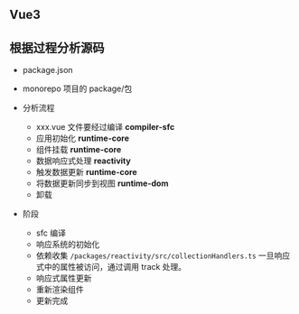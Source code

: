 ## Vue3

## 根据过程分析源码

- package.json
- monorepo 项目的 package/包
- 分析流程

  - xxx.vue 文件要经过编译 **compiler-sfc**
  - 应用初始化 **runtime-core**
  - 组件挂载 **runtime-core**
  - 数据响应式处理 **reactivity**
  - 触发数据更新 **runtime-core**
  - 将数据更新同步到视图 **runtime-dom**
  - 卸载

- 阶段
  - sfc 编译
  - 响应系统的初始化
  - 依赖收集
    `/packages/reactivity/src/collectionHandlers.ts`
    一旦响应式中的属性被访问，通过调用 track 处理。
    <!-- 1. proxy 代理，在 get 方法中，决定追踪策略，然后通过自定义的 track 进行属性追踪，在依赖 map 中追加对应的追踪逻辑 -->
  - 响应式属性更新
  - 重新渲染组件
  - 更新完成
  <!-- ```js
  <script src="../dist/vue.global.js"></script>

<div id="app">{{ count }}</div>

<script>
  const { createApp, ref } = Vue
  Vue.createApp({
    setup() {
      const count = ref(0)
      return {
        count
      }
    }
  }).mount('#app')
</script>

````

## createApp

- 1. 首先从入口 `createApp` 开始分析

```js
export const createApp = ((...args) => {
  const app = ensureRenderer().createApp(...args)

  if (__DEV__) {
    injectNativeTagCheck(app)
    injectCompilerOptionsCheck(app)
  }

  const { mount } = app
  app.mount = (containerOrSelector: Element | ShadowRoot | string): any => {
    const container = normalizeContainer(containerOrSelector)
    if (!container) return
    // _component => createApp 传入的根组件
    const component = app._component
    if (!isFunction(component) && !component.render && !component.template) {
      // __UNSAFE__
      // Reason: potential execution of JS expressions in in-DOM template.  原因:在in- dom模板中可能执行JS表达式。
      // The user must make sure the in-DOM template is trusted. If it's //用户必须确保in-DOM模板是可信的。如果它是
      // rendered by the server, the template should not contain any user data. //由服务器呈现，模板不应该包含任何用户数据。
      component.template = container.innerHTML
      // 2.x compat check
      if (__COMPAT__ && __DEV__) {
        for (let i = 0; i < container.attributes.length; i++) {
          const attr = container.attributes[i]
          if (attr.name !== 'v-cloak' && /^(v-|:|@)/.test(attr.name)) {
            compatUtils.warnDeprecation(
              DeprecationTypes.GLOBAL_MOUNT_CONTAINER,
              null
            )
            break
          }
        }
      }
    }

    // clear content before mounting 挂载前清空内容
    container.innerHTML = ''
    const proxy = mount(container, false, container instanceof SVGElement)
    if (container instanceof Element) {
      container.removeAttribute('v-cloak')
      container.setAttribute('data-v-app', '')
    }
    return proxy
  }

  return app
}) as CreateAppFunction<Element>

````

**_第一步_**

- 首先是调用了 <font color="#fFF0000"> ensureRenderer </font> 方法， 判断了 `renderer` 是否存在 如果不存在的话调用 <font color="#fFF0000"> createRenderer </font> 创建一个 `renderer`

```ts
function ensureRenderer() {
  return (
    renderer ||
    (renderer = createRenderer<Node, Element | ShadowRoot>(rendererOptions))
  )
}
```

- 在 <font color="#fFF0000"> createRenderer </font> 中，调用了 <font color="#fFF0000"> baseCreateRenderer </font> ，有 2359 - 325 行（完了再看），

```js
export function createRenderer<
  HostNode = RendererNode,
  HostElement = RendererElement
>(options: RendererOptions<HostNode, HostElement>) {
  return baseCreateRenderer < HostNode, HostElement > options
}
```

**_第二步_**

调用 `ensureRenderer` 方法中的 `createApp` 方法 拿到实例对象赋值给 app

**_第三步_**

判断当前环境是否是 `dev`

injectNativeTagCheck => 在 app 上的 config 属性中，新增一个 `isNativeTag` 属性，并通过 `writable: false` 设置为不能修改该属性的值

injectCompilerOptionsCheck => 在 app 上的 config 属性中，新增一个 `isCustomElement` 属性，并在进行`set`时候，给出错误提示信息（应该是缺少编辑依赖）

```js
function injectNativeTagCheck(app: App) {
  // Inject `isNativeTag`
  // this is used for component name validation (dev only)
  Object.defineProperty(app.config, 'isNativeTag', {
    value: (tag: string) => isHTMLTag(tag) || isSVGTag(tag),
    writable: false
  })
}

// dev only
function injectCompilerOptionsCheck(app: App) {
  if (isRuntimeOnly()) {
    const isCustomElement = app.config.isCustomElement
    Object.defineProperty(app.config, 'isCustomElement', {
      get() {
        return isCustomElement
      },
      set() {
        warn(
          `The \`isCustomElement\` config option is deprecated. Use ` +
            `\`compilerOptions.isCustomElement\` instead.`
        )
      }
    })

    const compilerOptions = app.config.compilerOptions
    const msg =
      `The \`compilerOptions\` config option is only respected when using ` +
      `a build of Vue.js that includes the runtime compiler (aka "full build"). ` +
      `Since you are using the runtime-only build, \`compilerOptions\` ` +
      `must be passed to \`@vue/compiler-dom\` in the build setup instead.\n` +
      `- For vue-loader: pass it via vue-loader's \`compilerOptions\` loader option.\n` +
      `- For vue-cli: see https://cli.vuejs.org/guide/webpack.html#modifying-options-of-a-loader\n` +
      `- For vite: pass it via @vitejs/plugin-vue options. See https://github.com/vitejs/vite/tree/main/packages/plugin-vue#example-for-passing-options-to-vuecompiler-dom`

    Object.defineProperty(app.config, 'compilerOptions', {
      get() {
        warn(msg)
        return compilerOptions
      },
      set() {
        warn(msg)
      }
    })
  }
}
```

**_第四步_**

解构 mount 方法，并进行了重写

> 在挂载前清空 container 元素的内容
> 将元素上的 `v-cloak` 替换为 `data-v-app`

**_第五步_**
返回 app 实例

## ref

**_第一步_**
发现是调用了 <font color="#fFF0000"> createRef </font> 方法，传递默认值和 false

```js
export function ref(value?: unknown) {
  return createRef(value, false)
}

export function shallowRef(value?: unknown) {
  return createRef(value, true)
}
```

在 <font color="#fFF0000"> createRef </font> 中，接受两个参数: 需要转换的默认值 及 是否是浅响应式（因为 shallowRef 同样调用了 createRef 方法）

判断是否已经是 ref 类型的数据，是的话直接返回，否则返回一个 RefImpl 实例

**_第二步_**

```js
function createRef(rawValue: unknown, shallow: boolean) {
  if (isRef(rawValue)) {
    return rawValue
  }
  return new RefImpl(rawValue, shallow)
}
```

**_第三步_** <font color="#fFF0000"> RefImpl </font>

```js

class RefImpl<T> {
  private _value: T
  private _rawValue: T

  public dep?: Dep = undefined
  public readonly __v_isRef = true
  // 在 RefImpl 类中，接受两个值，一个是 `value`，一个用来判断是否是浅响应式 `__v_isShallow`
  constructor(value: T, public readonly __v_isShallow: boolean) {
    // toRaw 获取到原始类型数据
    this._rawValue = __v_isShallow ? value : toRaw(value)
    //  toReactive => 如果value是对象的话调用调用 reactive   or  value
    this._value = __v_isShallow ? value : toReactive(value)
  }

  get value() {
    // 当获取 RefImpl 上的 value 时，触发 trackRefValue() 收集依赖 并返回当前值
    trackRefValue(this)
    return this._value
  }

  set value(newVal) {
    const useDirectValue =
      this.__v_isShallow || isShallow(newVal) || isReadonly(newVal)
    newVal = useDirectValue ? newVal : toRaw(newVal)
    // 当 value 发生变化时
    if (hasChanged(newVal, this._rawValue)) {
      // 更新
      this._rawValue = newVal
      this._value = useDirectValue ? newVal : toReactive(newVal)
      // 重新更新依赖
      triggerRefValue(this, newVal)
    }
  }
}

```

## reactive -->
